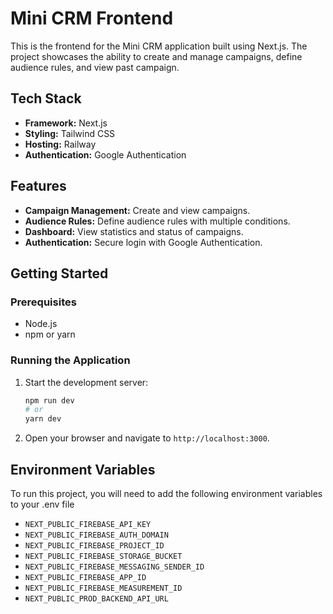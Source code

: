 # Mini CRM Frontend

This is the frontend for the Mini CRM application built using Next.js. The project showcases the ability to create and manage campaigns, define audience rules, and view past campaign.

## Tech Stack

- **Framework:** Next.js
- **Styling:** Tailwind CSS
- **Hosting:** Railway
- **Authentication:** Google Authentication

## Features

- **Campaign Management:** Create and view campaigns.
- **Audience Rules:** Define audience rules with multiple conditions.
- **Dashboard:** View statistics and status of campaigns.
- **Authentication:** Secure login with Google Authentication.

## Getting Started

### Prerequisites

- Node.js
- npm or yarn

### Running the Application

1. Start the development server:
    ```bash
    npm run dev
    # or
    yarn dev
    ```

2. Open your browser and navigate to `http://localhost:3000`.

## Environment Variables

To run this project, you will need to add the following environment variables to your .env file

- `NEXT_PUBLIC_FIREBASE_API_KEY`
- `NEXT_PUBLIC_FIREBASE_AUTH_DOMAIN`
- `NEXT_PUBLIC_FIREBASE_PROJECT_ID`
- `NEXT_PUBLIC_FIREBASE_STORAGE_BUCKET`
- `NEXT_PUBLIC_FIREBASE_MESSAGING_SENDER_ID`
- `NEXT_PUBLIC_FIREBASE_APP_ID`
- `NEXT_PUBLIC_FIREBASE_MEASUREMENT_ID`
- `NEXT_PUBLIC_PROD_BACKEND_API_URL` 

